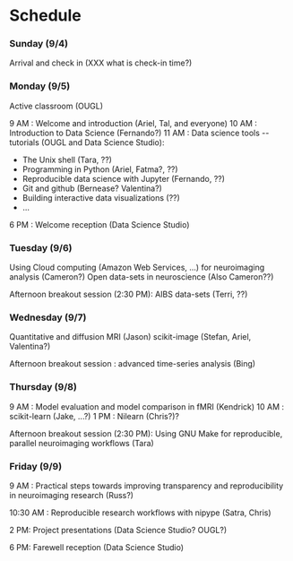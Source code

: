 # Schedule

### Sunday (9/4)

Arrival and check in (XXX what is check-in time?)

### Monday (9/5)

Active classroom (OUGL)

9 AM : Welcome and introduction (Ariel, Tal, and everyone)
10 AM : Introduction to Data Science (Fernando?)
11 AM : Data science tools -- tutorials (OUGL and Data Science Studio):

   - The Unix shell (Tara, ??)
   - Programming in Python (Ariel, Fatma?, ??)  
   - Reproducible data science with Jupyter (Fernando, ??)
   - Git and github (Bernease? Valentina?)
   - Building interactive data visualizations (??)
   - ...

6 PM : Welcome reception (Data Science Studio)

### Tuesday (9/6)

Using Cloud computing (Amazon Web Services, ...) for neuroimaging analysis (Cameron?)
Open data-sets in neuroscience (Also Cameron??)

Afternoon breakout session (2:30 PM): AIBS data-sets (Terri, ??)

### Wednesday (9/7)

Quantitative and diffusion MRI (Jason)
scikit-image (Stefan, Ariel, Valentina?)

Afternoon breakout session : advanced time-series analysis (Bing)

### Thursday (9/8)

9 AM : Model evaluation and model comparison in fMRI (Kendrick)
10 AM : scikit-learn  (Jake, ...?)
1 PM : Nilearn (Chris?)?

Afternoon breakout session (2:30 PM): Using GNU Make for reproducible, parallel neuroimaging workflows (Tara)

### Friday (9/9)

9 AM : Practical steps towards improving transparency and reproducibility in neuroimaging research (Russ?)

10:30 AM : Reproducible research workflows with nipype (Satra, Chris)

2 PM: Project presentations (Data Science Studio? OUGL?)

6 PM: Farewell reception (Data Science Studio)
